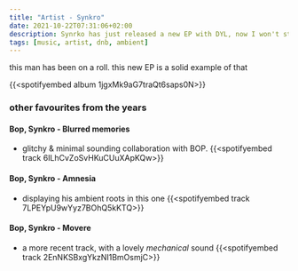 ```yaml
---
title: "Artist - Synkro"
date: 2021-10-22T07:31:06+02:00
description: Synrko has just released a new EP with DYL, now I won't stop listening to him🙂
tags: [music, artist, dnb, ambient]
---
```


this man has been on a roll. this new EP is a solid example of that 

{{<spotifyembed album 1jgxMk9aG7traQt6saps0N>}}


### other favourites from the years
#### Bop, Synkro - Blurred memories
- glitchy & minimal sounding collaboration with BOP.
{{<spotifyembed track 6ILhCvZoSvHKuCUuXApKQw>}}

#### Bop, Synkro - Amnesia
- displaying his ambient roots in this one
{{<spotifyembed track 7LPEYpU9wYyz7BOhQ5kKTQ>}}
#### Bop, Synkro - Movere
- a more recent track, with a lovely *mechanical* sound
{{<spotifyembed track 2EnNKSBxgYkzNI1BmOsmjC>}}